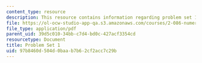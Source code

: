 ```yaml
---
content_type: resource
description: This resource contains information regarding problem set 1.
file: https://ol-ocw-studio-app-qa.s3.amazonaws.com/courses/2-086-numerical-computation-for-mechanical-engineers-fall-2012/97b8460d504d0baab7b62cf2acc7c29b_MIT2_086F12_pset1.pdf
file_type: application/pdf
parent_uid: 39d5c010-34bb-c7d4-bd0c-427acf3354cd
resourcetype: Document
title: Problem Set 1
uid: 97b8460d-504d-0baa-b7b6-2cf2acc7c29b
---
```

